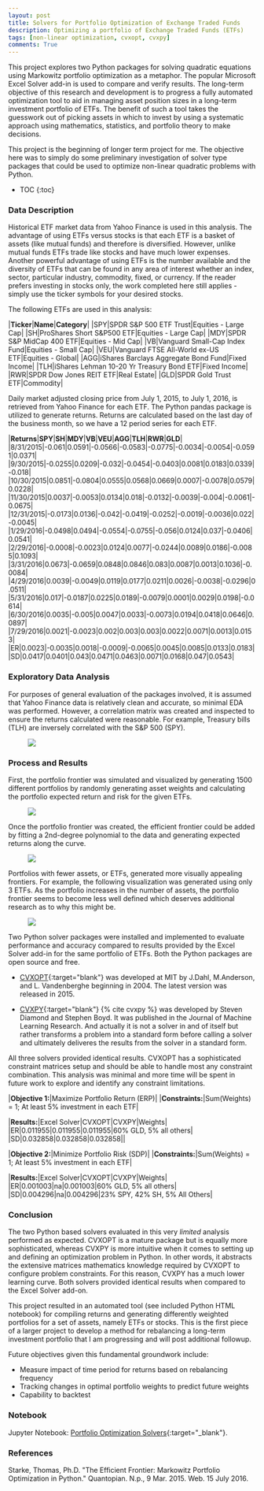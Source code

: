 ```yaml
---
layout: post
title: Solvers for Portfolio Optimization of Exchange Traded Funds
description: Optimizing a portfolio of Exchange Traded Funds (ETFs)
tags: [non-linear optimization, cvxopt, cvxpy]
comments: True
---
```

This project explores two Python packages for solving quadratic equations using Markowitz portfolio optimization as a metaphor. The popular Microsoft Excel Solver add-in is used to compare and verify results. The long-term objective of this research and development is to progress a fully automated optimization tool to aid in managing asset position sizes in a long-term investment portfolio of ETFs. The benefit of such a tool takes the guesswork out of picking assets in which to invest by using a systematic approach using mathematics, statistics, and portfolio theory to make decisions.

This project is the beginning of longer term project for me. The objective here was to simply do some preliminary investigation of solver type packages that could be used to optimize non-linear quadratic problems with Python.

* TOC
{:toc}

### Data Description

Historical ETF market data from Yahoo Finance is used in this analysis. The advantage of using ETFs versus stocks is that each ETF is a basket of assets (like mutual funds) and therefore is diversified. However, unlike mutual funds ETFs trade like stocks and have much lower expenses. Another powerful advantage of using ETFs is the number available and the diversity of ETFs that can be found in any area of interest whether an index, sector, particular industry, commodity, fixed, or currency. If the reader prefers investing in stocks only, the work completed here still applies - simply use the ticker symbols for your desired stocks.

The following ETFs are used in this analysis:

|**Ticker**|**Name**|**Category**|
|SPY|SPDR S&P 500 ETF Trust|Equities - Large Cap|
|SH|ProShares Short S&P500 ETF|Equities - Large Cap|
|MDY|SPDR S&P MidCap 400 ETF|Equities - Mid Cap|
|VB|Vanguard Small-Cap Index Fund|Equities - Small Cap|
|VEU|Vanguard FTSE All-World ex-US ETF|Equities - Global|
|AGG|iShares Barclays Aggregate Bond Fund|Fixed Income|
|TLH|iShares Lehman 10-20 Yr Treasury Bond ETF|Fixed Income|
|RWR|SPDR Dow Jones REIT ETF|Real Estate|
|GLD|SPDR Gold Trust ETF|Commodity|

Daily market adjusted closing price from July 1, 2015, to July 1, 2016, is retrieved from Yahoo Finance for each ETF. The Python pandas package is utilized to generate returns. Returns are calculated based on the last day of the business month, so we have a 12 period series for each ETF.


|**Returns**|**SPY**|**SH**|**MDY**|**VB**|**VEU**|**AGG**|**TLH**|**RWR**|**GLD**|
|8/31/2015|-0.061|0.0591|-0.0566|-0.0583|-0.0775|-0.0034|-0.0054|-0.0591|0.0371|
|9/30/2015|-0.0255|0.0209|-0.032|-0.0454|-0.0403|0.0081|0.0183|0.0339|-0.018|
|10/30/2015|0.0851|-0.0804|0.0555|0.0568|0.0669|0.0007|-0.0078|0.0579|0.0228|
|11/30/2015|0.0037|-0.0053|0.0134|0.018|-0.0132|-0.0039|-0.004|-0.0061|-0.0675|
|12/31/2015|-0.0173|0.0136|-0.042|-0.0419|-0.0252|-0.0019|-0.0036|0.022|-0.0045|
|1/29/2016|-0.0498|0.0494|-0.0554|-0.0755|-0.056|0.0124|0.037|-0.0406|0.0541|
|2/29/2016|-0.0008|-0.0023|0.0124|0.0077|-0.0244|0.0089|0.0186|-0.0085|0.1093|
|3/31/2016|0.0673|-0.0659|0.0848|0.0846|0.083|0.0087|0.0013|0.1036|-0.0084|
|4/29/2016|0.0039|-0.0049|0.0119|0.0177|0.0211|0.0026|-0.0038|-0.0296|0.0511|
|5/31/2016|0.017|-0.0187|0.0225|0.0189|-0.0079|0.0001|0.0029|0.0198|-0.0614|
|6/30/2016|0.0035|-0.005|0.0047|0.0033|-0.0073|0.0194|0.0418|0.0646|0.0897|
|7/29/2016|0.0021|-0.0023|0.002|0.003|0.003|0.0022|0.0071|0.0013|0.0153|
|ER|0.0023|-0.0035|0.0018|-0.0009|-0.0065|0.0045|0.0085|0.0133|0.0183|
|SD|0.0417|0.0401|0.043|0.0471|0.0463|0.0071|0.0168|0.047|0.0543|


### Exploratory Data Analysis

For purposes of general evaluation of the packages involved, it is assumed that Yahoo Finance data is relatively clean and accurate, so minimal EDA was performed. However, a correlation matrix was created and inspected to ensure the returns calculated were reasonable. For example, Treasury bills (TLH) are inversely correlated with the S&P 500 (SPY).

<figure><a><img src="/images/20160720_corr.png"></a>
<figcaption></figcaption>
</figure>



### Process and Results
First, the portfolio frontier was simulated and visualized by generating 1500 different portfolios by randomly generating asset weights and calculating the portfolio expected return and risk for the given ETFs.

<figure><a><img src="/images/20160720_cvxopt_ef1.png"></a>
<figcaption></figcaption>
</figure>

Once the portfolio frontier was created, the efficient frontier could be added by fitting a 2nd-degree polynomial to the data and generating expected returns along the curve.

<figure><a><img src="/images/20160720_cvxopt_ef2.png"></a>
<figcaption></figcaption>
</figure>

Portfolios with fewer assets, or ETFs, generated more visually appealing frontiers. For example, the following visualization was generated using only 3 ETFs.  As the portfolio increases in the number of assets, the portfolio frontier seems to become less well defined which deserves additional research as to why this might be.

<figure><a><img src="/images/20160720_2cvxopt_ef2.png"></a>
<figcaption></figcaption>
</figure>

Two Python solver packages were installed and implemented to evaluate performance and accuracy compared to results provided by the Excel Solver add-in for the same portfolio of ETFs. Both the Python packages are open source and free.

* [CVXOPT](http://cvxopt.org){:target="blank"} was developed at MIT by J.Dahl, M.Anderson, and L. Vandenberghe beginning in 2004. The latest version was released in 2015.

* [CVXPY](http://www.cvxpy.org/){:target="blank"} {% cite cvxpy %} was developed by Steven Diamond and Stephen Boyd. It was published in the Journal of Machine Learning Research. And actually it is not a solver in and of itself but rather transforms a problem into a standard form before calling a solver and ultimately deliveres the results from the solver in a standard form.

All three solvers provided identical results. CVXOPT has a sophisticated constraint matrices setup and should be able to handle most any constraint combination. This analysis was minimal and more time will be spent in future work to explore and identify any constraint limitations.

|**Objective 1:**|Maximize Portfolio Return (ERP)|
|**Constraints:**|Sum(Weights) = 1; At least 5% investment in each ETF|

|**Results:**|Excel Solver|CVXOPT|CVXPY|Weights|
|ER|0.011955|0.011955|0.011955|60% GLD, 5% all others|
|SD|0.032858|0.032858|0.032858||


|**Objective 2:**|Minimize Portfolio Risk (SDP)|
|**Constraints:**|Sum(Weights) = 1; At least 5% investment in each ETF|

|**Results:**|Excel Solver|CVXOPT|CVXPY|Weights|
|ER|0.001003|na|0.001003|60% GLD, 5% all others|
|SD|0.004296|na|0.004296|23% SPY, 42% SH, 5% All Others|


### Conclusion

The two Python based solvers evaluated in this very *limited* analysis performed as expected. CVXOPT is a mature package but is equally more sophisticated, whereas CVXPY is more intuitive when it comes to setting up and defining an optimization problem in Python. In other words, it abstracts the extensive matrices mathematics knowledge required by CVXOPT to configure problem constraints. For this reason, CVXPY has a much lower learning curve. Both solvers provided identical results when compared to the Excel Solver add-on.

This project resulted in an automated tool (see included Python HTML notebook) for compiling returns and generating differently weighted portfolios for a set of assets, namely ETFs or stocks. This is the first piece of a larger project to develop a method for rebalancing a long-term investment portfolio that I am progressing and will post additional followup.

Future objectives given this fundamental groundwork include:

* Measure impact of time period for returns based on rebalancing frequency
* Tracking changes in optimal portfolio weights to predict future weights
* Capability to backtest

### Notebook

Jupyter Notebook: [Portfolio Optimization Solvers](/notebooks/20160720-portfolio-optimization-solvers.html){:target="_blank"}.

### References

Starke, Thomas, Ph.D. "The Efficient Frontier: Markowitz Portfolio Optimization in Python." Quantopian. N.p., 9 Mar. 2015. Web. 15 July 2016.


